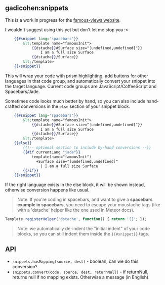 ## gadicohen:snippets

This is a work in progress for the
[famous-views website](http://famous-views.meteor.com/).

I wouldn't suggest using this yet but don't let me stop you :>

```handlebars
  	{{#snippet lang="spacebars"}}
  		&lt;template name="famousInit">
  			{{dstache}}#Surface size="[undefined,undefined]"}}
  				I am a full size Surface
  			{{dstache}}/Surface}}
  		&lt;/template>
    {{/snippet}}
```

This will wrap your code with prism highlighting, add buttons for other
languages in that code group, and automatically convert your snippet into
the target language.  Current code groups are JavaScript/CoffeeScript and
Spacebars/Jade.

Sometimes code looks much better by hand, so you can also include
hand-crafted conversions in the `else` section of your snippet block.

```handlebars
  	{{#snippet lang="spacebars"}}
  		&lt;template name="famousInit">
  			{{dstache}}#Surface size="[undefined,undefined]"}}
  				I am a full size Surface
  			{{dstache}}/Surface}}
  		&lt;/template>
  	{{else}}
  		{{!-- optional section to include by-hand conversions --}}
  		{{#if currentLang "jade"}}
  			template(name="famousInit")
  			  +Surface size="[undefined,undefined]"
  			    | I am a full size Surface
  		{{/if}}
  	{{/snippet}}
```

If the right language exists in the else block, it will be shown instead, otherwise
conversion happens like usual.

> Note: If you're coding in spacebars, and want to give a **spacebars example in 
spacebars**, you need to escape your moustache tags (like with a 'dstache' helper
like the one used in Meteor docs).

```js
Template.registerHelper('dstache', function() { return '{{'; });
```

> Note: we automatically de-indent the "initial indent" of your code blocks,
so you can still indent them inside the `{{#snippet}}` tags.

## API

* `snippets.hasMapping(source, dest)` - boolean, can we do this conversion?
* `snippets.convert(code, source, dest, returnNull)` - if returnNull, returns null if
no mapping exists.  Otherwise a message (in English).
